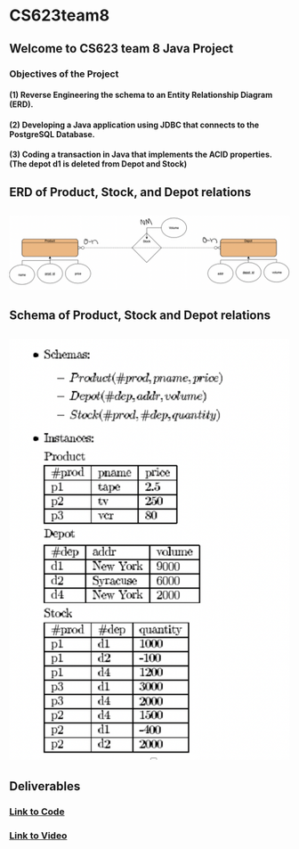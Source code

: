 # CS623team8
## Welcome to CS623 team 8 Java Project
### Objectives of the Project
#### (1) Reverse Engineering the schema to an Entity Relationship Diagram (ERD).
#### (2) Developing a Java application using JDBC that connects to the PostgreSQL Database.
#### (3) Coding a transaction in Java that implements the ACID properties. (The depot d1 is deleted from Depot and Stock)

## ERD of Product, Stock, and Depot relations

## ![alt text](https://github.com/nishanthulwan47/CS623team8/blob/main/ERD.png?raw=true)

## Schema of Product, Stock and Depot relations

## ![alt text](https://github.com/nishanthulwan47/CS623team8/blob/main/Schema.png?raw=true)

## Deliverables

### [Link to Code](https://github.com/nishanthulwan47/CS623team8/blob/main/src/javasql/SqlAcid.java)

### [Link to Video](https://www.youtube.com/watch?v=QKR1bRswZZA)
